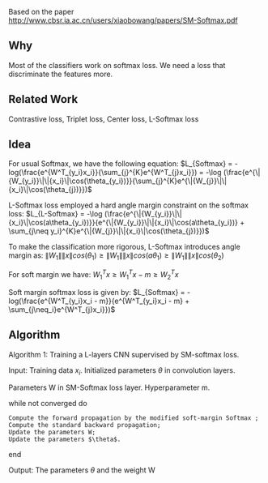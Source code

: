 
Based on the paper http://www.cbsr.ia.ac.cn/users/xiaobowang/papers/SM-Softmax.pdf

## Why
Most of the classifiers work on softmax loss. We need a loss that discriminate the features more.

## Related Work

Contrastive loss, Triplet loss, Center loss, L-Softmax loss

## Idea

For usual Softmax, we have the following equation:
    $L_{Softmax} = -log(\frac{e^{W^T_{y_i}x_i}}{\sum_{j}^{K}e^{W^T_{j}x_i}}) = -\log (\frac{e^{\|{W_{y_i}}\|\|{x_i}\|\cos(\theta_{y_i})}}{\sum_{j}^{K}e^{\|{W_{j}}\|\|{x_i}\|\cos(\theta_{j})}})$
    
L-Softmax loss employed a hard angle margin constraint on the softmax loss:
$L_{L-Softmax} = -\log (\frac{e^{\|{W_{y_i}}\|\|{x_i}\|\cos(a\theta_{y_i})}}{e^{\|{W_{y_i}}\|\|{x_i}\|\cos(a\theta_{y_i})} + \sum_{j\neq y_i}^{K}e^{\|{W_{j}}\|\|{x_i}\|\cos(\theta_{j})}})$

To make the classification more rigorous, L-Softmax introduces angle margin as:
$\|W_1\|\|x\|cos(\theta_1) \geq \|W_1\|\|x\|cos(a\theta_1) \geq \|W_1\|\|x\|cos(\theta_2)$

For soft margin we have:
$W^T_1x \geq W^T_1x - m \geq W^T_2x$

Soft margin softmax loss is given by:
$L_{Softmax} = -log(\frac{e^{W^T_{y_i}x_i - m}}{e^{W^T_{y_i}x_i - m} + \sum_{j\neq_i}e^{W^T_{j}x_i}})$

## Algorithm

Algorithm 1: Training a L-layers CNN supervised by SM-softmax loss.

Input: Training data ${x_i}$. Initialized parameters $\theta$ in convolution layers.

Parameters W in SM-Softmax loss layer. Hyperparameter m.
        
while not converged do

    Compute the forward propagation by the modified soft-margin Softmax ;
    Compute the standard backward propagation;
    Update the parameters W;
    Update the parameters $\theta$.
    
end

Output: The parameters $\theta$ and the weight W


```python

```
